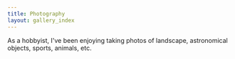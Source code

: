 ```yaml
---
title: Photography
layout: gallery_index
---
```


As a hobbyist, I've been enjoying taking photos of landscape, astronomical objects, sports, animals, etc.
